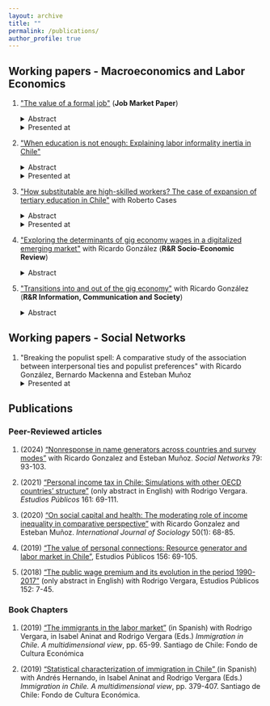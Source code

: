 ```yaml
---
layout: archive
title: ""
permalink: /publications/
author_profile: true
---
```


## Working papers - Macroeconomics and Labor Economics

1. ["The value of a formal job"](/files/Informality_and_job_ladder.pdf) (**Job Market Paper**)
    <details>
      <summary> Abstract </summary>
      <ul>
        <li>Starting a labor career in a formal or informal job significantly impacts labor market outcomes due to differences in productivity, human capital accumulation, job destruction rates, and the presence of a minimum wage. To quantify this, I propose a frictional labor market model with two sectors and firm heterogeneity in productivity and destruction rates, where workers search off- and on-the-job and accumulate human capital, generating a three-dimensional job ladder. I calibrate the model using survey and administrative Chilean data. The model shows that, on average, the value of a formal job is equivalent to a lump sum payment of 13.5 minimum wages, with this value decreasing as human capital rises. Also, starting with a formal job leads to at least 6.5% higher total earnings after five years. Finally, productivity and offer arrival rates drive the difference between sectors, with job safety and human capital accumulation playing secondary roles.</li>
      </ul>
    </details>
    <details>
      <summary> Presented at </summary>
      <ul>
        <li><em> Conference </em> - Scottish Economic Society (Scheduled) (2025)</li>  
        <li><em> Seminar </em> - Institute for Fiscal Studies (2025)</li>  
        <li><em> Seminar </em> - U. Diego Portales (2025)</li>
        <li><em> Conference </em> - Scottish Graduate Programme in Economics (2025) [<b>PhD Student Presentation Prize</b>] </li>
        <li><em>Workshop on Gender and Labor Market Mismatch</em> - LM2C2 & PUC Chile (2024)</li>
        <li><em>Conference</em>- European Association of Labour Economists: Job Market Session (2024)</li>
        <li><em>Macro Reading Group</em> - University of Edinburgh (2023 & 2024)</li>
      </ul>
    </details>
    
2. ["When education is not enough: Explaining labor informality inertia in Chile"](/files/Informality_and_education.pdf)
    <details>
      <summary> Abstract </summary>
      <ul>
        <li> This paper studies the evolution of labor informality in Chile with a twofold contribution. First, I propose a measurement of informality between 1990 and 2020 that is consistent with administrative records and surprisingly stable. This is counter-intuitive since Chile experienced an increase in tertiary education in that period, often linked to a reduction of informality. Second, I adapt a search and matching model that explains the decrease in labor informality in Brazil to the Chilean case, and I estimate it using data from 2006-2017. The model is focused on the general equilibrium effects that affect informality when the skill composition of the workforce changes. I find that increases in the real minimum wages and decreasing TFP offset the impact of tertiary education, contributing to stable informality levels. This highlights differences between the Brazilian and Chilean economies, revealing potential diminishing returns to the effect of education on informality.</li>
      </ul>
    </details>
    <details>
      <summary> Presented at </summary>
      <ul>
        <li><em>Workshop on Policy Evaluation*</em> - MIPP & U. Chile (2023)</li>
        <li><em>Workshop on Gender and Labor Market Mismatch</em>- LM2C2 & PUC Chile (2024)</li>
        <li><em>Conference</em> - Chilean Public Policy Society (2023)</li>
        <li> <em> Conference for PhD Students</em> - Royal Economic Society (2023) </li>
          <li> <em> Conference </em> - Scottish Graduate Programme in Economics (2022) </li>
          <li> <em> Macro Reading Group and Ph.D. Seminar </em> - University of Edinburgh (2021 & 2022) </li>
      </ul>
    </details>

3. ["How substitutable are high-skilled workers? The case of expansion of tertiary education in Chile"](/files/Elasticity_of_substitution.pdf) with Roberto Cases
    <details>
      <summary> Abstract </summary>
      <ul>
        <li> This paper explores the implications of tertiary education expansion in Chile from 2010 to 2019, mainly focusing on how large firms substitute workers with varying qualifications and experience. Despite a significant increase in the share of tertiary-educated workers, reaching 45 percent, there is no substantial decline in the wage premium associated with college-educated workers. Regarding occupations, we found a notable mismatch between educational attainment and job requirements, where most workers with higher vocational education find themselves overqualified, leading to a potential displacement of those workers by their college-educated counterparts. Then, we propose a novel model estimated through administrative data, and we found close-to-perfect substitutability between workers with higher vocational and college education. Finally, we emphasize the need to differentiate programs at each educational level to generate a more effective integration in the labor markets.</li>
      </ul>
    </details> 
    <details>
      <summary> Presented at </summary>
      <ul>
        <li><em>Conference*</em> - Spanish Association of Labor Economists (2024) </li>
        <li><em>Conference</em>- Swiss Society of Economics and Statistics (2024) </li>
        <li><em>Conference</em> - Rimini Centre for Economic Analysis Conference (2024) </li>
        <li> <em> Conference </em> - Scottish Economic Society (2024) </li>
        <li> <em> Conference </em> - Rurh Graduate School of Economics Doctoral Conference (2024) </li>
        <li> <em> Conference </em> - Chilean Public Policy Society (2023) </li>
        <li> <em> Ph.D. Seminar </em> - University of Edinburgh (2023) </li>
      </ul>
    </details>
    
4. ["Exploring the determinants of gig economy wages in a digitalized emerging market"](/files/Gig_wages.pdf) with Ricardo González
   (**R&R Socio-Economic Review**)
    <details>
      <summary> Abstract </summary>
      <ul>
        <li> This article explores the wage determinants of Chile's gig economy, a prominent sector in the developing world characterized by its algorithm-driven and flexible nature. Utilizing official survey data from 2020 to 2022, we analyze the wages of 67,570 workers, including 2.1% who are engaged in gig work. This approach offers a novel perspective compared to previous studies primarily focused on single-platform analysis. Contrary to common assumptions about the gig economy, our analysis reveals that gig workers do not experience a negative wage premium compared to traditional sector workers, particularly when adjusting for formality status. Furthermore, our study finds a more subdued correlation between education and income in the gig economy than in traditional employment. We also find similar gender wage gaps between both sectors, suggesting that technological advancements have not changed gender inequalities. These findings challenge existing narratives and offer valuable information for policymakers in developing economies. </li>
      </ul>
    </details> 

5. ["Transitions into and out of the gig economy"](/files/Gig_transitions.pdf) with Ricardo González (**R&R Information, Communication and Society**)
    <details>
      <summary> Abstract </summary>
      <ul>
        <li> The gig economy has transformed global labor markets, yet its dynamics in emerging economies, where informal labor is prevalent, still need to be explored. Furthermore, there is limited knowledge of how gig work interacts with traditional employment sectors and unemployment. This article analyzes the transitions between gig work, traditional employment, and unemployment in Chile, an emerging economy with significant informal employment. Using longitudinal data from Chile's National Employment Survey from 2021q1 to 2024q1, we use probit models to analyze transition probabilities between these three states. We find gig jobs generally serve as transitional roles rather than long-term employment solutions, with substantial turnover and frequent shifts to traditional employment. Individuals in part-time roles or working for smaller companies are more likely to transition into gig employment, whereas those in more stable jobs are less inclined to shift. Additionally, those in informal jobs tend to enter and remain in the gig economy. The study also shows that individuals with higher education are more drawn to gig work, indicating a labor market segmentation that could deepen income inequalities. These insights highlight the dual role of the gig economy in providing temporary relief from unemployment and informality while presenting challenges of stability and long-term job security. Finally, we situate our findings within the existing literature and discuss the broader implications for labor regulation in Chile and similar contexts.</li>
      </ul>
    </details> 

## Working papers - Social Networks

1. "Breaking the populist spell: A comparative study of the association between interpersonal ties and populist preferences" with Ricardo González, Bernardo Mackenna and Esteban Muñoz 
    <details>
      <summary> Presented at </summary>
      <ul>
        <li><em>Conference</em> - World Association for Public Opinion Research (2023) [<b>Alexis de Tocqueville Award</b>] </li>
      </ul>
    </details>


## Publications
### Peer-Reviewed articles

1. (2024) <a href="https://doi.org/10.1016/j.socnet.2024.06.002"> “Nonresponse in name generators across countries and survey modes”</a> with Ricardo Gonzalez and Esteban Muñoz. *Social Networks* 79: 93-103.

2. (2021) <a href="https://doi.org/10.38178/07183089/165320629"> “Personal income tax in Chile: Simulations with other OECD countries’ structure”</a> (only abstract in English) with Rodrigo Vergara. *Estudios Públicos* 161: 69-111.

3. (2020) <a href="https://www.tandfonline.com/doi/abs/10.1080/00207659.2019.1709138#:~:text=In%20sum%2C%20our%20results%20suggest,countries%20with%20low%20income%20inequality.">“On social capital and health: The moderating role of income inequality in comparative perspective”</a> with Ricardo Gonzalez and Esteban Muñoz. *International Journal of Sociology* 50(1): 68-85.

4. (2019) <a href="https://www.tandfonline.com/doi/abs/10.1080/00207659.2019.1709138#:~:text=In%20sum%2C%20our%20results%20suggest,countries%20with%20low%20income%20inequality.">“The value of personal connections: Resource generator and labor market in Chile”</a>, Estudios Públicos 156: 69-105.

5. (2018) <a href="https://www.tandfonline.com/doi/abs/10.1080/00207659.2019.1709138#:~:text=In%20sum%2C%20our%20results%20suggest,countries%20with%20low%20income%20inequality.">“The public wage premium and its evolution in the period 1990-2017”</a> (only abstract in English) with Rodrigo Vergara, Estudios Públicos 152: 7-45.

### Book Chapters

1. (2019) <a href="https://www.cepchile.cl/wp-content/uploads/2022/09/librocep_inmigracion.pdf"> “The immigrants in the labor market”</a> (in Spanish) with Rodrigo Vergara, in Isabel Aninat and Rodrigo Vergara (Eds.) *Immigration in Chile. A multidimensional view*, pp. 65-99. Santiago de Chile: Fondo de Cultura Económica

2. (2019) <a href="https://www.cepchile.cl/wp-content/uploads/2022/09/librocep_inmigracion.pdf"> “Statistical characterization of immigration in Chile” </a> (in Spanish) with Andrés Hernando, in Isabel Aninat and Rodrigo Vergara (Eds.) *Immigration in Chile. A multidimensional view*, pp. 379-407. Santiago de Chile: Fondo de Cultura Económica.
